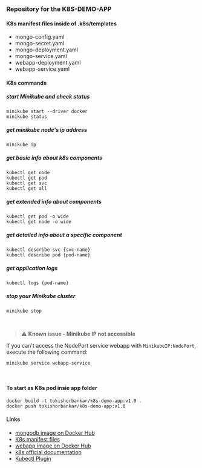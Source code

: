 ### Repository for the K8S-DEMO-APP

#### K8s manifest files inside of .k8s/templates
* mongo-config.yaml
* mongo-secret.yaml
* mongo-deployment.yaml
* mongo-service.yaml
* webapp-deployment.yaml
* webapp-service.yaml


#### K8s commands

##### start Minikube and check status
```
minikube start --driver docker 
minikube status
```


##### get minikube node's ip address
```
minikube ip
```

##### get basic info about k8s components
```
kubectl get node
kubectl get pod
kubectl get svc
kubectl get all
```


##### get extended info about components
```
kubectl get pod -o wide
kubectl get node -o wide
```
    

##### get detailed info about a specific component
```
kubectl describe svc {svc-name}
kubectl describe pod {pod-name}
```

##### get application logs
```
kubectl logs {pod-name}
```
    
##### stop your Minikube cluster
```
minikube stop
```

<br />

> :warning: **Known issue - Minikube IP not accessible** 

If you can't access the NodePort service webapp with `MinikubeIP:NodePort`, execute the following command:
    
    minikube service webapp-service

<br />



#### To start as K8s pod insie app folder
```
docker build -t tokishorbankar/k8s-demo-app:v1.0 .
docker push tokishorbankar/k8s-demo-app:v1.0
```


#### Links
* [mongodb image on Docker Hub](https://hub.docker.com/_/mongo)
* [K8s manifest files](https://hub.docker.com/repository/docker/tokishorbankar/k8s-demo-app/.k8s/templates)
* [webapp image on Docker Hub](https://hub.docker.com/repository/docker/tokishorbankar/k8s-demo-app)
* [k8s official documentation](https://kubernetes.io/docs/home/)
* [Kubectl Plugin](https://github.com/ohmyzsh/ohmyzsh/tree/master/plugins/kubectl)